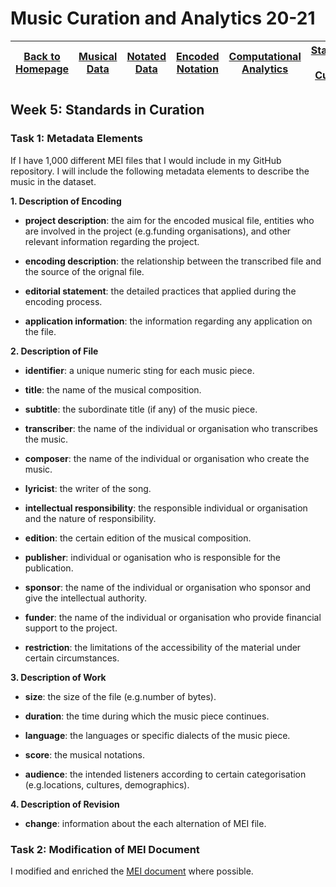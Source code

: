 # Music Curation and Analytics 20-21

| [Back to Homepage](https://github.com/chenjcharlotte/MCA-2020/blob/master/README.md) | [Musical Data](https://github.com/chenjcharlotte/MCA-2020/blob/master/weeklyTasks/week1.md) | [Notated Data](https://github.com/chenjcharlotte/MCA-2020/blob/master/weeklyTasks/week2.md) | [Encoded Notation](https://github.com/chenjcharlotte/MCA-2020/blob/master/weeklyTasks/week3.md) | [Computational Analytics](https://github.com/chenjcharlotte/MCA-2020/blob/master/weeklyTasks/week4.md) | [Standards in Curation](https://github.com/chenjcharlotte/MCA-2020/blob/master/weeklyTasks/week5.md) |
|---|---|---|---|---|---|


## Week 5: Standards in Curation

### Task 1: Metadata Elements 

If I have 1,000 different MEI files that I would include in my GitHub repository. I will include the following metadata elements to describe the music in the dataset. 

**1. Description of Encoding**

- **project description**: the aim for the encoded musical file, entities who are involved in the project (e.g.funding organisations), and other relevant information regarding the project. 

- **encoding description**: the relationship between the transcribed file and the source of the orignal file. 

- **editorial statement**: the detailed practices that applied during the encoding process. 

- **application information**: the information regarding any application on the file. 

**2. Description of File**

- **identifier**: a unique numeric sting for each music piece. 

- **title**: the name of the musical composition. 

- **subtitle**: the subordinate title (if any) of the music piece. 

- **transcriber**: the name of the individual or organisation who transcribes the music. 

- **composer**: the name of the individual or organisation who create the music.

- **lyricist**: the writer of the song. 

- **intellectual responsibility**: the responsible individual or organisation and the nature of responsibility. 

- **edition**: the certain edition of the musical composition. 

- **publisher**: individual or oganisation who is responsible for the publication. 

- **sponsor**: the name of the individual or organisation who sponsor and give the intellectual authority. 

- **funder**: the name of the individual or organisation who provide financial support to the project. 

- **restriction**: the limitations of the accessibility of the material under certain circumstances. 

**3. Description of Work**

- **size**: the size of the file (e.g.number of bytes). 

- **duration**: the time during which the music piece continues. 

- **language**: the languages or specific dialects of the music piece. 

- **score**: the musical notations. 

- **audience**: the intended listeners according to certain categorisation (e.g.locations, cultures, demographics). 

**4. Description of Revision**

- **change**: information about the each alternation of MEI file. 

### Task 2: Modification of MEI Document

I modified and enriched the [MEI document](https://github.com/chenjcharlotte/MCA-2020/blob/master/data/modified_Youll_Be_Back.mei) where possible. 
